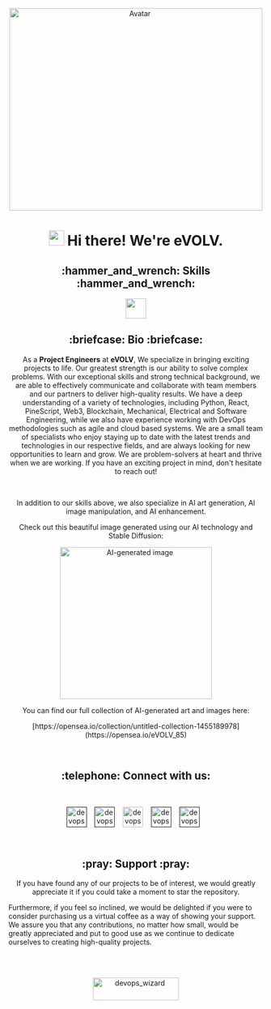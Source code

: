 <p align="center">
  <img src="https://github.com/fintechwizard/fintechwizard/assets/107593481/38b5f14a-7466-44a7-9725-1df810b836f6" alt="Avatar" width="500" height="400">
</p>

<h1 align="center"><img src="https://emojis.slackmojis.com/emojis/images/1531849430/4246/blob-sunglasses.gif?1531849430" width="30"/> <span> Hi there! We're eVOLV. </span> </h1>
<h2 align="center">:hammer_and_wrench: Skills :hammer_and_wrench:</h2>
<p align="center">
<img src="https://readme-typing-svg.herokuapp.com?vCenter=true&width=500&lines=Python,+React,+Web3,+DevOps;Trading,+Crypto,+Problem+Solving,+Agile;AI,+Engineering,+Machine+Learning,+Automation;Business Analysis" height="40"/>
<p>
 <h2 align="center">:briefcase: Bio :briefcase:</h2>
<p align="center">
As a <b>Project Engineers</b> at <b>eVOLV</b>, We specialize in bringing exciting projects to life. Our greatest strength is our ability to solve complex problems. With our exceptional skills and strong technical background, we are able to effectively communicate and collaborate with team members and our partners to deliver high-quality results.
We have a deep understanding of a variety of technologies, including Python, React, PineScript, Web3, Blockchain, Mechanical, Electrical and Software Engineering, while we also have experience working with DevOps methodologies such as agile and cloud based systems.
We are a small team of specialists who enjoy staying up to date with the latest trends and technologies in our respective fields, and are always looking for new opportunities to learn and grow. We are problem-solvers at heart and thrive when we are working. If you have an exciting project in mind, don't hesitate to reach out!
</p>
<br>
<p align="center">
In addition to our skills above, we also specialize in AI art generation, AI image manipulation, and AI enhancement.
</p>
<p align="center">
Check out this beautiful image generated using our AI technology and Stable Diffusion:
</p>
<p align="center">
<img src="https://github.com/fintechwizard/fintechwizard/assets/107593481/2e6c7f21-319b-4975-b819-42d5e5b51a38" alt="AI-generated image" width="300" height="300">
<p/>

<p align="center">
You can find our full collection of AI-generated art and images here:
</p>
<p align="center">
  [https://opensea.io/collection/untitled-collection-1455189978](https://opensea.io/eVOLV_85)
</p>
<br>
<h2 align="center">:telephone: Connect with us: </h2>
<br>
<p align="center">
  <a href="" target="blank"><img align="center" src="https://cdn.jsdelivr.net/npm/simple-icons@3.0.1/icons/instagram.svg" alt="devops_wizard" height="40" width="40" /></a> &nbsp;&nbsp;
  <a href="" target="blank"><img align="center" src="https://cdn.jsdelivr.net/npm/simple-icons@3.0.1/icons/twitter.svg" alt="devops_wizard" height="40" width="40" /></a> &nbsp;&nbsp;
  <a href="https://www.linkedin.com/in/daniel-harris85/" target="blank"><img align="center" src="https://user-images.githubusercontent.com/107593481/211128153-14a01943-13d2-47d5-93a7-c8eb7be1c257.svg" alt="devops_wizard" height="40" width="40" /></a> &nbsp;&nbsp;
  <a href="" target="blank"><img align="center" src="https://cdn.jsdelivr.net/npm/simple-icons@3.0.1/icons/spotify.svg" alt="devops_wizard" height="40" width="40" /></a>
  &nbsp;&nbsp;
  <a href="" target="blank"><img align="center" src="https://user-images.githubusercontent.com/107593481/211128154-93f08d3f-9c55-4a15-8997-f73747c7b24c.svg" alt="devops_wizard" height="40" width="40" /></a> &nbsp;&nbsp;
</p>
<br>
<h2 align="center">:pray: Support :pray: </h2>
<p align="center">
If you have found any of our projects to be of interest, we would greatly appreciate it if you could take a moment to star the repository.

Furthermore, if you feel so inclined, we would be delighted if you were to consider purchasing us a virtual coffee as a way of showing your support. We assure you that any contributions, no matter how small, would be greatly appreciated and put to good use as we continue to dedicate ourselves to creating high-quality projects.
</p>
<br>
<br>
<p  align="center">
<a href="put link here" target="_blank"><img src="https://cdn.buymeacoffee.com/buttons/v2/default-yellow.png" height="45" width="170" alt="devops_wizard" /></a>
</p>
